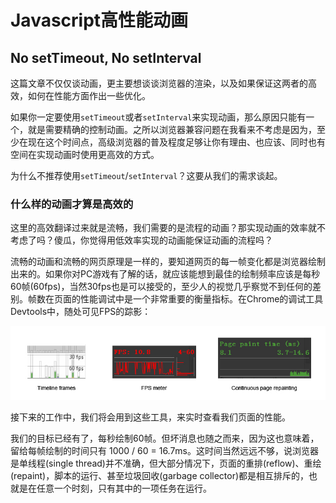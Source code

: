# Javascript高性能动画

## No setTimeout, No setInterval

这篇文章不仅仅谈动画，更主要想谈谈浏览器的渲染，以及如果保证这两者的高效，如何在性能方面作出一些优化。

如果你一定要使用`setTimeout`或者`setInterval`来实现动画，那么原因只能有一个，就是需要精确的控制动画。之所以浏览器兼容问题在我看来不考虑是因为，至少在现在这个时间点，高级浏览器的普及程度足够让你有理由、也应该、同时也有空间在实现动画时使用更高效的方式。 

为什么不推荐使用`setTimeout`/`setInterval`？这要从我们的需求谈起。

### 什么样的动画才算是高效的

这里的高效翻译过来就是流畅，我们需要的是流程的动画？那实现动画的效率就不考虑了吗？傻瓜，你觉得用低效率实现的动画能保证动画的流程吗？

流畅的动画和流畅的网页原理是一样的，要知道网页的每一帧变化都是浏览器绘制出来的。如果你对PC游戏有了解的话，就应该能想到最佳的绘制频率应该是每秒60帧(60fps)，当然30fps也是可以接受的，至少人的视觉几乎察觉不到任何的差别。帧数在页面的性能调试中是一个非常重要的衡量指标。在Chrome的调试工具Devtools中，随处可见FPS的踪影：

![frames](./images/fps.jpg)

接下来的工作中，我们将会用到这些工具，来实时查看我们页面的性能。

我们的目标已经有了，每秒绘制60帧。但坏消息也随之而来，因为这也意味着，留给每帧绘制的时间只有 1000 / 60 = 16.7ms。这时间当然远远不够，说浏览器是单线程(single thread)并不准确，但大部分情况下，页面的重排(reflow)、重绘(repaint)，脚本的运行、甚至垃圾回收(garbage collector)都是相互排斥的，也就是在任意一个时刻，只有其中的一项任务在运行。

